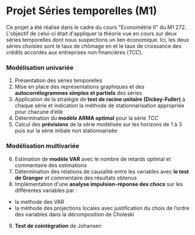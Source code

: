 # Projet Séries temporelles (M1)
Ce projet a été réalisé dans le cadre du cours "Econométrie II" du M1 272. L'objectif de celui-ci était d'appliquer la théorie vue en cours sur deux séries temporelles dont nous suspections un lien économique. Ici, les deux séries choisies sont le taux de chômage en et le taux de croissance des crédits accordés aux entreprises non financières (*TCC*).

### Modélisation univariée
1. Présentation des séries temporelles
2. Mise en place des représentations graphiques et des **autocorrélogrammes simples et partiels** des séries
3. Application de la stratégie de **test de racine unitaire (Dickey-Fuller)** à chaque série et indication la méthode de stationnarisation appropriée
pour chacune d’elle
4. Détermination du **modèle ARMA optimal** pour la série *TCC* 
5. Calcul des **prévisions** de la série modélisée sur les horizons de 1 à 3 puis sur la série initiale non stationnarisée

### Modélisation multivariée
6. Estimation de **modèle VAR** avec le nombre de retards optimal et commentaire des estimations
7. Détermination des relations de causalité entre les variables avec **le test de Granger** et commentaire des résultats obtenus
8. Implémentation d'une **analyse impulsion-réponse des chocs** sur les différentes variables par :
- la methode des VAR
- la méthode des projections locales
avec justification du choix de l’ordre des variables dans la décomposition de Choleski
9. **Test de cointégration** de Johansen 
